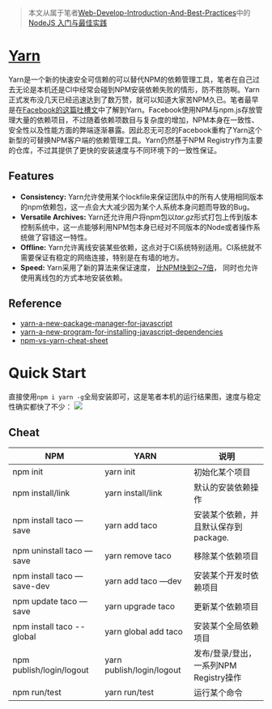 > 本文从属于笔者[Web-Develop-Introduction-And-Best-Practices](https://github.com/wxyyxc1992/Web-Develop-Introduction-And-Best-Practices)中的[NodeJS 入门与最佳实践](https://github.com/wxyyxc1992/Web-Develop-Introduction-And-Best-Practices/tree/master/Server/NodeJS)

# [Yarn](https://github.com/yarnpkg/yarn)

Yarn是一个新的快速安全可信赖的可以替代NPM的依赖管理工具，笔者在自己过去无论是本机还是CI中经常会碰到NPM安装依赖失败的情形，防不胜防啊。Yarn正式发布没几天已经迅速达到了数万赞，就可以知道大家苦NPM久已。笔者最早是在[Facebook的这篇吐槽文](https://code.facebook.com/posts/1840075619545360/yarn-a-new-package-manager-for-javascript/)中了解到Yarn。Facebook使用NPM与npm.js存放管理大量的依赖项目，不过随着依赖项数目与复杂度的增加，NPM本身在一致性、安全性以及性能方面的弊端逐渐暴露。因此忍无可忍的Facebook重构了Yarn这个新型的可替换NPM客户端的依赖管理工具。Yarn仍然基于NPM Registry作为主要的仓库，不过其提供了更快的安装速度与不同环境下的一致性保证。


## Features
- **Consistency:** Yarn允许使用某个lockfile来保证团队中的所有人使用相同版本的npm依赖包，这一点会大大减少因为某个人系统本身问题而导致的Bug。
- **Versatile Archives:** Yarn还允许用户将npm包以*tar.gz*形式打包上传到版本控制系统中，这一点能够利用NPM包本身已经对不同版本的Node或者操作系统做了容错这一特性。
- **Offline:** Yarn允许离线安装某些依赖，这点对于CI系统特别适用。CI系统就不需要保证有稳定的网络连接，特别是在有墙的地方。
- **Speed:** Yarn采用了新的算法来保证速度， [比NPM快到2~7倍](https://yarnpkg.com/en/compare)， 同时也允许使用离线包的方式本地安装依赖。

## Reference
- [yarn-a-new-package-manager-for-javascript](https://code.facebook.com/posts/1840075619545360/yarn-a-new-package-manager-for-javascript/)
- [yarn-a-new-program-for-installing-javascript-dependencies](https://blog.getexponent.com/yarn-a-new-program-for-installing-javascript-dependencies-44961956e728#.qf8fmeg4g)
- [npm-vs-yarn-cheat-sheet](https://shift.infinite.red/npm-vs-yarn-cheat-sheet-8755b092e5cc#.dcd5qeolm)

# Quick Start
直接使用`npm i yarn -g`全局安装即可，这是笔者本机的运行结果图，速度与稳定性确实都快了不少：
![](https://coding.net/u/hoteam/p/Cache/git/raw/master/2016/10/2/9A18FA64-6871-4A55-B77D-7DAE78371DE5.png)

## Cheat

| NPM                        | YARN                      | 说明                         |
| -------------------------- | ------------------------- | -------------------------- |
| npm init                   | yarn init                 | 初始化某个项目                    |
| npm install/link           | yarn install/link         | 默认的安装依赖操作                  |
| npm install taco —save     | yarn add taco             | 安装某个依赖，并且默认保存到package.     |
| npm uninstall taco —save   | yarn remove taco          | 移除某个依赖项目                   |
| npm install taco —save-dev | yarn add taco —dev        | 安装某个开发时依赖项目                |
| npm update taco —save      | yarn upgrade taco         | 更新某个依赖项目                   |
| npm install taco --global  | yarn global add taco      | 安装某个全局依赖项目                 |
| npm publish/login/logout   | yarn publish/login/logout | 发布/登录/登出，一系列NPM Registry操作 |
| npm run/test               | yarn run/test             | 运行某个命令                     |






